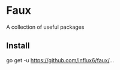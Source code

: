 # Faux
A collection of useful packages

## Install

  go get -u https://github.com/influx6/faux/...

